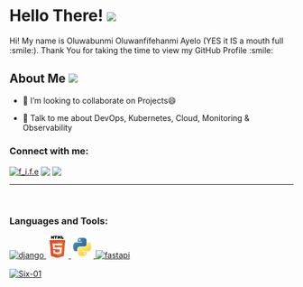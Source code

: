 <h1> Hello There! <img src = "https://raw.githubusercontent.com/MartinHeinz/MartinHeinz/master/wave.gif" width = 50px> </h1>
<p align='center'>
  
<div size='20px'> Hi! My name is Oluwabunmi Oluwanfifehanmi Ayelo (YES it IS a mouth full :smile:). Thank You for taking the time to view my GitHub Profile :smile: 
</div>


<h2> About Me <img src = "https://media0.giphy.com/media/KDDpcKigbfFpnejZs6/giphy.gif?cid=ecf05e47oy6f4zjs8g1qoiystc56cu7r9tb8a1fe76e05oty&rid=giphy.gif" width = 100px></h2>


- 👯 I’m looking to collaborate on Projects😄

- 💬 Talk to me about DevOps, Kubernetes, Cloud, Monitoring & Observability


<h3 align="left">Connect with me:</h3>
<p align="left">
<a href="https://instagram.com/f_i.f.e" target="blank"><img align="center" src="https://raw.githubusercontent.com/rahuldkjain/github-profile-readme-generator/master/src/images/icons/Social/instagram.svg" alt="f_i.f.e" height="30" width="40" /></a>
<a href = 'https://www.linkedin.com/in/fife-oluwabunmi/'> <img width = '32px' align= 'center' src="https://raw.githubusercontent.com/rahulbanerjee26/githubAboutMeGenerator/main/icons/linked-in-alt.svg"/></a> 
<a href = 'https://twitter.com/FifeOluwabunmi'> <img width = '32px' align= 'center' src="https://raw.githubusercontent.com/rahulbanerjee26/githubAboutMeGenerator/main/icons/twitter.svg"/></a> 
</p>


<hr>
<br>


<h3 align="left">Languages and Tools:</h3>
<p align="left"> <a href="https://www.djangoproject.com/" target="_blank" rel="noreferrer"> <img src="https://cdn.worldvectorlogo.com/logos/django.svg" alt="django" width="40" height="40"/> <a href="https://www.w3.org/html/" target="_blank" rel="noreferrer"> <img src="https://raw.githubusercontent.com/devicons/devicon/master/icons/html5/html5-original-wordmark.svg" alt="html5" width="40" height="40"/> </a> <a href="https://www.python.org" target="_blank" rel="noreferrer"> <img src="https://raw.githubusercontent.com/devicons/devicon/master/icons/python/python-original.svg" alt="python" width="40" height="40"/> </a> <a href="https://fastapi.tiangolo.com/" target="_blank" rel="noreferrer"> <img src="https://cdn.worldvectorlogo.com/logos/fastapi.svg" alt="fastapi" width="40" height="40"/>
  
<!--   <p><img align="left" src="https://github-readme-stats.vercel.app/api/top-langs?username=Six-01&show_icons=true&locale=en&layout=compact" alt="Six-01" /></p> -->

<!-- <p>&nbsp;<img align="center" src="https://github-readme-stats.vercel.app/api?username=Six-01&show_icons=true&locale=en" alt="Six-01" /></p> -->

<p><img align="center" src="https://github-readme-streak-stats.herokuapp.com/?user=Six-01&" alt="Six-01" /></p>



